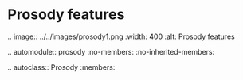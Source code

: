 Prosody features
==================================

.. image:: ../../images/prosody1.png
  :width: 400
  :alt: Prosody features

.. automodule:: prosody
   :no-members:
   :no-inherited-members:

   .. autoclass:: Prosody
      :members: